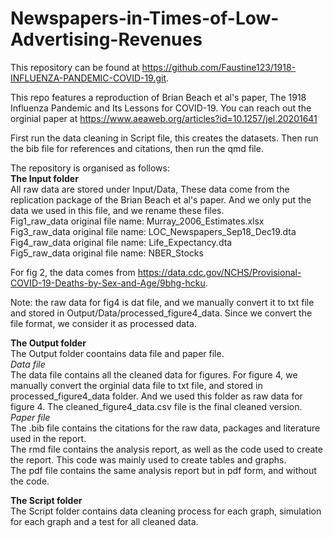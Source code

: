 # Newspapers-in-Times-of-Low-Advertising-Revenues

This repository can be found at https://github.com/Faustine123/1918-INFLUENZA-PANDEMIC-COVID-19.git.
     
This repo features a reproduction of Brian Beach et al's paper, The 1918 Influenza Pandemic and Its Lessons for COVID-19. You can reach out the orginial paper at https://www.aeaweb.org/articles?id=10.1257/jel.20201641
     
First run the data cleaning in Script file, this creates the datasets. Then run the bib file for references and citations, then run the qmd file. 
      
The repository is organised as follows:       
**The Input folder**          
All raw data are stored under Input/Data, These data come from the replication package of the Brian Beach et al's paper. And we only put the data we used in this file, and we rename these files.               
Fig1_raw_data original file name: Murray_2006_Estimates.xlsx                
Fig3_raw_data original file name: LOC_Newspapers_Sep18_Dec19.dta           
Fig4_raw_data original file name: Life_Expectancy.dta          
Fig5_raw_data original file name: NBER_Stocks          
        
For fig 2, the data comes from https://data.cdc.gov/NCHS/Provisional-COVID-19-Deaths-by-Sex-and-Age/9bhg-hcku.           
  
Note: the raw data for fig4 is dat file, and we manually convert it to txt file and stored in Output/Data/processed_figure4_data. Since we convert the file format, we consider it as processed data.          

**The Output folder**            
The Output folder coontains data file and paper file.          
    *Data file*         
    The data file contains all the cleaned data for figures. For figure 4, we manually convert the orginial data file to txt file, and stored in processed_figure4_data folder. And we used this folder as raw data for figure 4. The cleaned_figure4_data.csv file is the final cleaned version.         
    *Paper file*        
    The .bib file contains the citations for the raw data, packages and literature used in the report.       
    The rmd file contains the analysis report, as well as the code used to create the report. This code was mainly used to create tables and graphs.        
    The pdf file contains the same analysis report but in pdf form, and without the code.         

         
**The Script folder**         
The Script folder contains data cleaning process for each graph, simulation for each graph and a test for all cleaned data.

